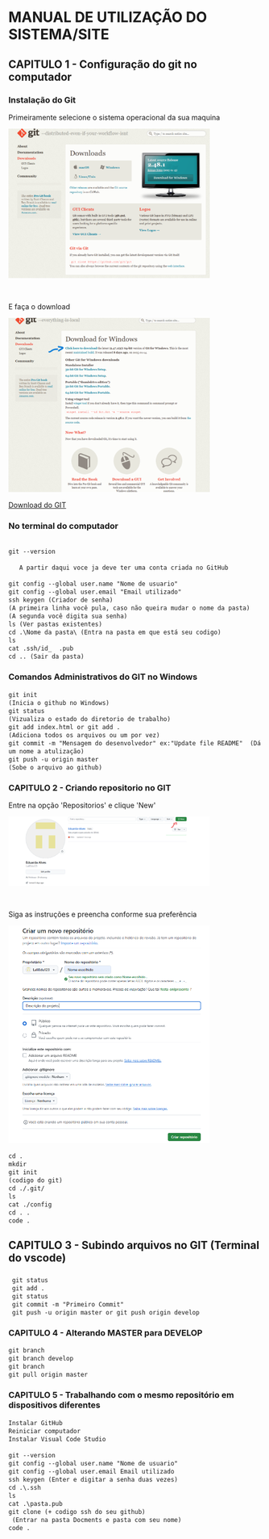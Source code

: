 
# MANUAL DE UTILIZAÇÃO DO SISTEMA/SITE
## CAPITULO 1 - Configuração do git no computador
### Instalação do Git
<p align="left">Primeiramente selecione o sistema operacional da sua maquina</p>
<p><img src="Img/Captura de tela 2025-01-22 103507.png" width ="400"></p> 
<br>
<p align="left">E faça o download</p>
<p><img src="Img/Captura de tela 2025-01-22 103825.png" width="400"></p>
  <a href= "https://git-scm.com/downloads/win" 
  target="_blank">Download do GIT</a>
  </p>

### No terminal do computador
```

git --version
         
   A partir daqui voce ja deve ter uma conta criada no GitHub

git config --global user.name "Nome de usuario"
git config --global user.email "Email utilizado"
ssh keygen (Criador de senha)
(A primeira linha você pula, caso não queira mudar o nome da pasta)
(A segunda você digita sua senha)
ls (Ver pastas existentes)
cd .\Nome da pasta\ (Entra na pasta em que está seu codigo)
ls
cat .ssh/id_  .pub
cd .. (Sair da pasta)

```

### Comandos Administrativos do GIT no Windows

```
git init                                                           (Inicia o github no Windows)
git status                                                         (Vizualiza o estado do diretorio de trabalho)
git add index.html or git add .                                    (Adiciona todos os arquivos ou um por vez)
git commit -m "Mensagem do desenvolvedor" ex:"Update file README"  (Dá um nome a atulização)
git push -u origin master                                          (Sobe o arquivo ao github)

```



### CAPITULO 2 - Criando repositorio no GIT
<p align="left">Entre na opção 'Repositorios' e clique 'New'</p>
<p><img src="Img/Captura de tela 2025-01-22 112400.png" width="400"></p>

<br>

<p align="left">Siga as instruções e preencha conforme sua preferência</p>
<p><img src="Img/Captura de tela 2025-01-22 112538.png" width="400"></p>


```
cd .
mkdir
git init
(codigo do git)
cd ./.git/
ls
cat ./config
cd . .
code .
```

## CAPITULO 3 - Subindo arquivos no GIT (Terminal do vscode)
###

```
 git status
 git add .
 git status
 git commit -m "Primeiro Commit"
 git push -u origin master or git push origin develop
```

### CAPITULO 4 - Alterando MASTER para DEVELOP

```
git branch 
git branch develop 
git branch
git pull origin master
```

### CAPITULO 5 - Trabalhando com o mesmo repositório em dispositivos diferentes 
```
Instalar GitHub
Reiniciar computador
Instalar Visual Code Studio
 
git --version
git config --global user.name "Nome de usuario"
git config --global user.email Email utilizado
ssh keygen (Enter e digitar a senha duas vezes)
cd .\.ssh
ls
cat .\pasta.pub
git clone (+ codigo ssh do seu github)
 (Entrar na pasta Docments e pasta com seu nome)
code .
```